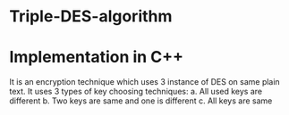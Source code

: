 # Triple-DES-algorithm
# Implementation in C++
It is an encryption technique which uses 3 instance of DES on same plain text. It uses 3 types of key choosing techniques: 
  a.	All used keys are different
  b.	Two keys are same and one is different
  c.	All keys are same
